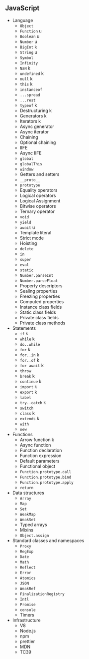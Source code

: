 ## JavaScript

- Language
  - `Object`
  - `Function` u
  - `Boolean` u
  - `Number` u
  - `BigInt` k
  - `String` u
  - `Symbol`
  - `Infinity`
  - `NaN` k
  - `undefined` k
  - `null` k
  - `this` k
  - `instanceof`
  - `...spread`
  - `...rest`
  - `typeof` k
  - Destructuring k
  - Generators k
  - Iterators k
  - Async generator
  - Async iterator
  - Chaining
  - Optional chaining
  - IIFE
  - Async IIFE
  - `global`
  - `globalThis`
  - `window`
  - Getters and setters
  - `__proto__`
  - `prototype`
  - Equality operators
  - Logical operators
  - Logical Assignment
  - Bitwise operators
  - Ternary operator
  - `void`
  - `yield`
  - `await` u
  - Template literal
  - Strict mode
  - Hoisting
  - `delete`
  - `in`
  - `super`
  - `eval`
  - `static`
  - `Number.parseInt`
  - `Number.parseFloat`
  - Property descriptors
  - Sealing properties
  - Freezing properties
  - Computed properties
  - Instance class fields
  - Static class fields
  - Private class fields
  - Private class methods
- Statements
  - `if` k
  - `while` k 
  - `do..while`
  - `for` k
  - `for..in` k
  - `for..of` k
  - `for await` k
  - `throw`
  - `break` k
  - `continue` k
  - `import` k
  - `export` k
  - `label`
  - `try..catch` k
  - `switch`
  - `class` k
  - `extends` k
  - `with`
  - `new`
- Functions
  - Arrow function k
  - Async function 
  - Function declaration
  - Function expression
  - Default parameters
  - Functional object
  - `Function.prototype.call`
  - `Function.prototype.bind`
  - `Function.prototype.apply`
  - `return`
- Data structures
  - `Array`
  - `Map`
  - `Set`
  - `WeakMap`
  - `WeakSet`
  - Typed arrays
  - Mixins
  - `Object.assign`
- Standard classes and namespaces
  - `Proxy`
  - `RegExp`
  - `Date`
  - `Math`
  - `Reflect`
  - `Error`
  - `Atomics`
  - `JSON`
  - `WeakRef`
  - `FinalizationRegistry`
  - `Intl`
  - `Promise`
  - `console`
  - Timers
- Infrastructure
  - V8
  - Node.js
  - npm
  - prettier
  - MDN
  - TC39
